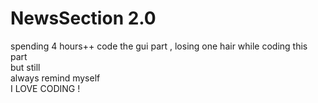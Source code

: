 # NewsSection 2.0

spending 4 hours++ code the gui part , losing one hair while coding this part  
but still  
always remind myself  
I LOVE CODING !